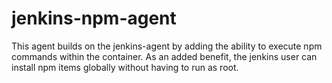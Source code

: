 # jenkins-npm-agent

This agent builds on the jenkins-agent by adding the ability to execute npm commands within the container. As an added benefit, the jenkins user can install npm items globally without having to run as root.